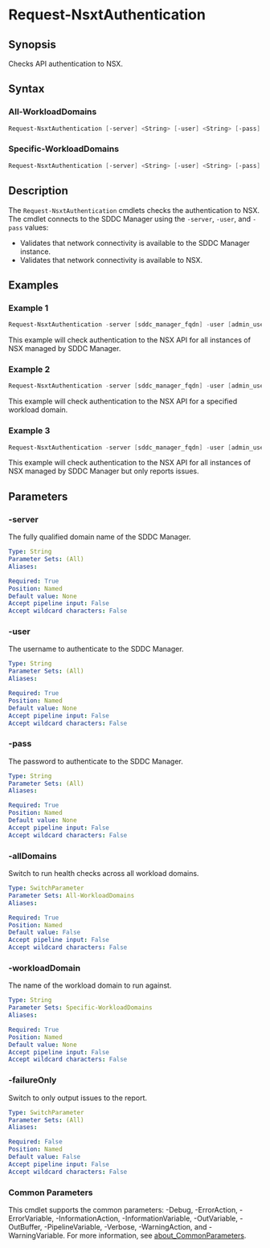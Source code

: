 # Request-NsxtAuthentication

## Synopsis

Checks API authentication to NSX.

## Syntax

### All-WorkloadDomains

```powershell
Request-NsxtAuthentication [-server] <String> [-user] <String> [-pass] <String> [-allDomains] [-failureOnly] [<CommonParameters>]
```

### Specific-WorkloadDomains

```powershell
Request-NsxtAuthentication [-server] <String> [-user] <String> [-pass] <String> [-workloadDomain] <String> [-failureOnly] [<CommonParameters>]
```

## Description

The `Request-NsxtAuthentication` cmdlets checks the authentication to NSX.
The cmdlet connects to the SDDC Manager using the `-server`, `-user`, and `-pass` values:

- Validates that network connectivity is available to the SDDC Manager instance.
- Validates that network connectivity is available to NSX.

## Examples

### Example 1

```powershell
Request-NsxtAuthentication -server [sddc_manager_fqdn] -user [admin_username] -pass [admin_password] -allDomains
```

This example will check authentication to the NSX API for all instances of NSX managed by SDDC Manager.

### Example 2

```powershell
Request-NsxtAuthentication -server [sddc_manager_fqdn] -user [admin_username] -pass [admin_password] -workloadDomain [workload_domain_name]
```

This example will check authentication to the NSX API for a specified workload domain.

### Example 3

```powershell
Request-NsxtAuthentication -server [sddc_manager_fqdn] -user [admin_username] -pass [admin_password] -allDomains -failureOnly
```

This example will check authentication to the NSX API for all instances of NSX managed by SDDC Manager but only reports issues.

## Parameters

### -server

The fully qualified domain name of the SDDC Manager.

```yaml
Type: String
Parameter Sets: (All)
Aliases:

Required: True
Position: Named
Default value: None
Accept pipeline input: False
Accept wildcard characters: False
```

### -user

The username to authenticate to the SDDC Manager.

```yaml
Type: String
Parameter Sets: (All)
Aliases:

Required: True
Position: Named
Default value: None
Accept pipeline input: False
Accept wildcard characters: False
```

### -pass

The password to authenticate to the SDDC Manager.

```yaml
Type: String
Parameter Sets: (All)
Aliases:

Required: True
Position: Named
Default value: None
Accept pipeline input: False
Accept wildcard characters: False
```

### -allDomains

Switch to run health checks across all workload domains.

```yaml
Type: SwitchParameter
Parameter Sets: All-WorkloadDomains
Aliases:

Required: True
Position: Named
Default value: False
Accept pipeline input: False
Accept wildcard characters: False
```

### -workloadDomain

The name of the workload domain to run against.

```yaml
Type: String
Parameter Sets: Specific-WorkloadDomains
Aliases:

Required: True
Position: Named
Default value: None
Accept pipeline input: False
Accept wildcard characters: False
```

### -failureOnly

Switch to only output issues to the report.

```yaml
Type: SwitchParameter
Parameter Sets: (All)
Aliases:

Required: False
Position: Named
Default value: False
Accept pipeline input: False
Accept wildcard characters: False
```

### Common Parameters

This cmdlet supports the common parameters: -Debug, -ErrorAction, -ErrorVariable, -InformationAction, -InformationVariable, -OutVariable, -OutBuffer, -PipelineVariable, -Verbose, -WarningAction, and -WarningVariable. For more information, see [about_CommonParameters](http://go.microsoft.com/fwlink/?LinkID=113216).
